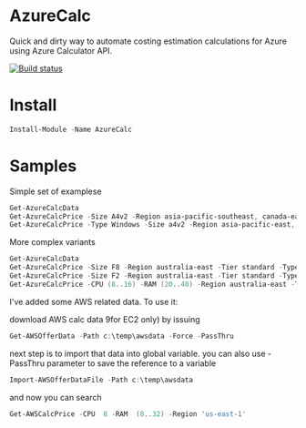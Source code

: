 # AzureCalc
Quick and dirty way to automate costing estimation calculations for Azure using Azure Calculator API.

[![Build status](https://ci.appveyor.com/api/projects/status/2rerdsc4j1g2dl94?svg=true)](https://ci.appveyor.com/project/eosfor/azurecalc)

# Install
```powershell code
Install-Module -Name AzureCalc
```
# Samples
Simple set of examplese
```powershell code
Get-AzureCalcData
Get-AzureCalcPrice -Size A4v2 -Region asia-pacific-southeast, canada-east, us-east, us-west | ft -AutoSize
Get-AzureCalcPrice -Type Windows -Size a4v2 -Region asia-pacific-east,  europe-west, us-east | ft -AutoSize
```
More complex variants
```powershell code
Get-AzureCalcData
Get-AzureCalcPrice -Size F8 -Region australia-east -Tier standard -Type windows | ft -AutoSize
Get-AzureCalcPrice -Size F2 -Region australia-east -Tier standard -Type windows | ft -AutoSize
Get-AzureCalcPrice -CPU (8..16) -RAM (20..40) -Region australia-east -Tier standard -Type windows | sort  australia-east | ft -AutoSize
```

I've added some AWS related data. To use it:

download AWS calc  data 9for EC2 only) by issuing
```powershell code
Get-AWSOfferData -Path c:\temp\awsdata -Force -PassThru
```

next step is to import that data into global variable. you can also use -PassThru parameter to save the reference to a variable
```powershell code
Import-AWSOfferDataFile -Path c:\temp\awsdata
```
and now you can search
```powershell code
Get-AWSCalcPrice -CPU  8 -RAM  (8..32) -Region 'us-east-1'
```
